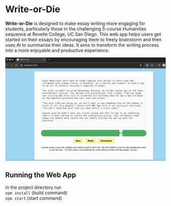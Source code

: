 # Write-or-Die

**Write-or-Die** is designed to make essay writing more engaging for students, particularly those in the challenging 5-course Humanities sequence at Revelle College, UC San Diego. This web app helps users get started on their essays by encouraging them to freely brainstorm and then uses AI to summarize their ideas. It aims to transform the writing process into a more enjoyable and productive experience.

![demo](writeordie_demo.png)

## Running the Web App
In the project directory run <br> 
```npm install``` (build command) <br>
```npm start``` (start command)
